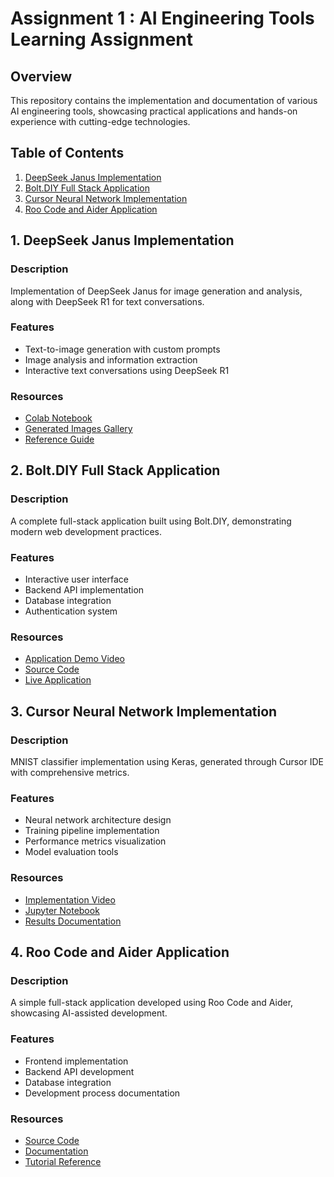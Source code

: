 # Assignment 1 : AI Engineering Tools Learning Assignment

## Overview
This repository contains the implementation and documentation of various AI engineering tools, showcasing practical applications and hands-on experience with cutting-edge technologies.


## Table of Contents
1. [DeepSeek Janus Implementation](#deepseek-janus-implementation)
2. [Bolt.DIY Full Stack Application](#boltdiy-full-stack-application)
3. [Cursor Neural Network Implementation](#cursor-neural-network-implementation)
4. [Roo Code and Aider Application](#roo-code-and-aider-application)

## 1. DeepSeek Janus Implementation
### Description
Implementation of DeepSeek Janus for image generation and analysis, along with DeepSeek R1 for text conversations.

### Features
* Text-to-image generation with custom prompts
* Image analysis and information extraction
* Interactive text conversations using DeepSeek R1

### Resources
* [Colab Notebook](your-colab-link)
* [Generated Images Gallery](your-gallery-link)
* [Reference Guide](https://www.datacamp.com/blog/janus-pro)

## 2. Bolt.DIY Full Stack Application
### Description
A complete full-stack application built using Bolt.DIY, demonstrating modern web development practices.

### Features
* Interactive user interface
* Backend API implementation
* Database integration
* Authentication system

### Resources
* [Application Demo Video](your-demo-video-link)
* [Source Code](your-source-code-link)
* [Live Application](your-live-app-link)

## 3. Cursor Neural Network Implementation
### Description
MNIST classifier implementation using Keras, generated through Cursor IDE with comprehensive metrics.

### Features
* Neural network architecture design
* Training pipeline implementation
* Performance metrics visualization
* Model evaluation tools

### Resources
* [Implementation Video](your-video-link)
* [Jupyter Notebook](your-notebook-link)
* [Results Documentation](your-docs-link)

## 4. Roo Code and Aider Application
### Description
A simple full-stack application developed using Roo Code and Aider, showcasing AI-assisted development.

### Features
* Frontend implementation
* Backend API development
* Database integration
* Development process documentation

### Resources
* [Source Code](your-source-link)
* [Documentation](your-docs-link)
* [Tutorial Reference](https://aider.chat/docs/usage/tutorials.html)


